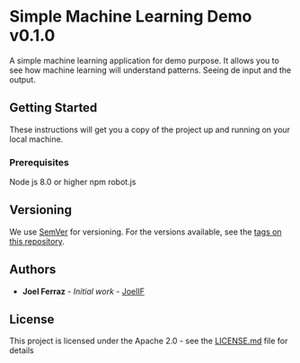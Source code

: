 # Simple Machine Learning Demo v0.1.0

A simple machine learning application for demo purpose. It allows you to see how machine learning will understand patterns. 
Seeing de input and the output.

## Getting Started

These instructions will get you a copy of the project up and running on your local machine.

### Prerequisites

Node js 8.0 or higher
npm
robot.js

## Versioning

We use [SemVer](http://semver.org/) for versioning. For the versions available, see the [tags on this repository](https://github.com/your/project/tags). 

## Authors

* **Joel Ferraz** - *Initial work* - [JoelIF](https://github.com/JoelIF)

## License

This project is licensed under the Apache 2.0 - see the [LICENSE.md](LICENSE.md) file for details


